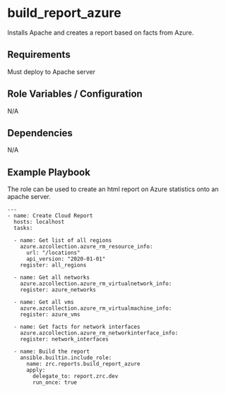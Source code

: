 build_report_azure
========

Installs Apache and creates a report based on facts from Azure.

Requirements
------------

Must deploy to Apache server

Role Variables / Configuration
--------------

N/A

Dependencies
------------

N/A

Example Playbook
----------------

The role can be used to create an html report on Azure statistics onto an apache server.


```
---
- name: Create Cloud Report
  hosts: localhost
  tasks:

  - name: Get list of all regions
    azure.azcollection.azure_rm_resource_info:
      url: "/locations"
      api_version: "2020-01-01"
    register: all_regions

  - name: Get all networks
    azure.azcollection.azure_rm_virtualnetwork_info:
    register: azure_networks

  - name: Get all vms
    azure.azcollection.azure_rm_virtualmachine_info:
    register: azure_vms

  - name: Get facts for network interfaces
    azure.azcollection.azure_rm_networkinterface_info:
    register: network_interfaces

  - name: Build the report
    ansible.builtin.include_role:
      name: zrc.reports.build_report_azure
      apply:
        delegate_to: report.zrc.dev
        run_once: true      
```
